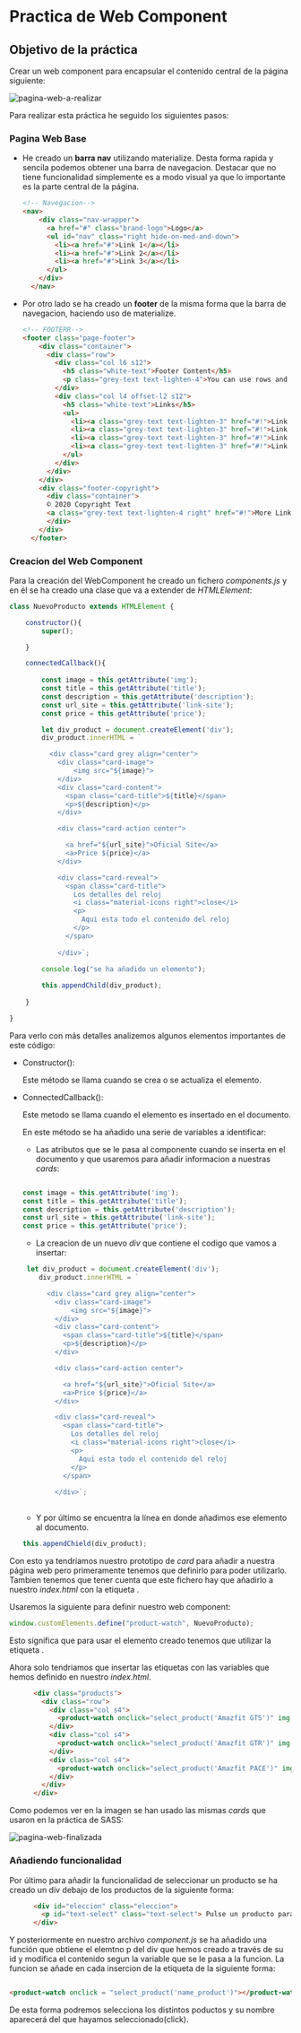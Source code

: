 # Practica de Web Component

## Objetivo de la práctica


Crear un web component para encapsular el contenido central de la página siguiente:


![pagina-web-a-realizar](./img/web-component.jpeg)

Para realizar esta práctica he seguido los siguientes pasos:


### Pagina Web Base

- He creado un **barra nav** utilizando materialize. Desta forma rapida y sencila podemos obtener una barra de navegacion. Destacar que no tiene funcionalidad simplemente es a modo visual ya que lo importante es la parte central de la página.

    ```html
    <!-- Navegacion-->
    <nav>
        <div class="nav-wrapper">
          <a href="#" class="brand-logo">Logo</a>
          <ul id="nav" class="right hide-on-med-and-down">
            <li><a href="#">Link 1</a></li>
            <li><a href="#">Link 2</a></li>
            <li><a href="#">Link 3</a></li>
          </ul>
        </div>
      </nav>
    ```

- Por otro lado se ha creado un **footer** de la misma forma que la barra de navegacion, haciendo uso de materialize. 

    ```html
    <!-- FOOTERR-->
    <footer class="page-footer">
        <div class="container">
          <div class="row">
            <div class="col l6 s12">
              <h5 class="white-text">Footer Content</h5>
              <p class="grey-text text-lighten-4">You can use rows and columns here to organize your footer content.</p>
            </div>
            <div class="col l4 offset-l2 s12">
              <h5 class="white-text">Links</h5>
              <ul>
                <li><a class="grey-text text-lighten-3" href="#!">Link 1</a></li>
                <li><a class="grey-text text-lighten-3" href="#!">Link 2</a></li>
                <li><a class="grey-text text-lighten-3" href="#!">Link 3</a></li>
                <li><a class="grey-text text-lighten-3" href="#!">Link 4</a></li>
              </ul>
            </div>
          </div>
        </div>
        <div class="footer-copyright">
          <div class="container">
          © 2020 Copyright Text
          <a class="grey-text text-lighten-4 right" href="#!">More Links</a>
          </div>
        </div>
      </footer>


    ```

### Creacion del Web Component

Para la creación del WebComponent he creado un fichero *components.js* y en él se ha creado una clase que va a extender de *HTMLElement*:

```javascript
class NuevoProducto extends HTMLElement {

    constructor(){
        super();

    }

    connectedCallback(){
        
        const image = this.getAttribute('img');
        const title = this.getAttribute('title');
        const description = this.getAttribute('description');
        const url_site = this.getAttribute('link-site');
        const price = this.getAttribute('price');

        let div_product = document.createElement('div');
        div_product.innerHTML = `

          <div class="card grey align="center">
            <div class="card-image">
                <img src="${image}">
            </div>
            <div class="card-content">
              <span class="card-title">${title}</span>
              <p>${description}</p>
            </div>

            <div class="card-action center">

              <a href="${url_site}">Oficial Site</a>
              <a>Price ${price}</a>
            </div>

            <div class="card-reveal">
              <span class="card-title">
                Los detalles del reloj
                <i class="material-icons right">close</i>
                <p>
                  Aqui esta todo el contenido del reloj
                </p>
              </span>
              
            </div>`;

        console.log("se ha añadido un elemento");
      
        this.appendChild(div_product);
        
    }

}

```

Para verlo con más detalles analizemos algunos elementos importantes de este código:

- Constructor():

    Este método se llama cuando se crea o se actualiza el elemento. 

- ConnectedCallback():

    Este metodo se llama cuando el elemento es insertado en el documento.

    En este método se ha añadido una serie de variables a identificar:

    - Las atributos que se le pasa al componente cuando se inserta en el documento y que usaremos para añadir informacion a nuestras *cards*:

    ```javascript

    const image = this.getAttribute('img');
    const title = this.getAttribute('title');
    const description = this.getAttribute('description');
    const url_site = this.getAttribute('link-site');
    const price = this.getAttribute('price');

    ```
    
    - La creacion de un nuevo *div* que contiene el codigo que vamos a insertar:

    ```javascript
     let div_product = document.createElement('div');
        div_product.innerHTML = `

          <div class="card grey align="center">
            <div class="card-image">
                <img src="${image}">
            </div>
            <div class="card-content">
              <span class="card-title">${title}</span>
              <p>${description}</p>
            </div>

            <div class="card-action center">

              <a href="${url_site}">Oficial Site</a>
              <a>Price ${price}</a>
            </div>

            <div class="card-reveal">
              <span class="card-title">
                Los detalles del reloj
                <i class="material-icons right">close</i>
                <p>
                  Aqui esta todo el contenido del reloj
                </p>
              </span>
              
            </div>`;
     
    ```

    - Y por último se encuentra la línea en donde añadimos ese elemento al documento.

    ```javascript 
    this.appendChield(div_product);
    
    ```

Con esto ya tendríamos nuestro prototipo de *card* para añadir a nuestra página web pero primeramente tenemos que definirlo para poder utilizarlo. Tambien tenemos que tener cuenta que este fichero hay que añadirlo a nuestro *index.html* con la etiqueta *<script></script>*.

Usaremos la siguiente para definir nuestro web component:

```javascript
window.customElements.define("product-watch", NuevoProducto);

```

Esto significa que para usar el elemento creado tenemos que utilizar la etiqueta *<product-watch></product-watch>*.

Ahora solo tendriamos que insertar las etiquetas con las variables que hemos definido en nuestro *index.html*.

```html
      <div class="products">
        <div class="row">
          <div class="col s4">
            <product-watch onclick="select_product('Amazfit GTS')" img ='./img/GTS.jpg' title="Amazfit GTS" description="Un reloj muy parecido al Apple Watch pero con una calidad/precio inmejorable" link-site="https://es.amazfit.com/gts.html" price="130"></product-watch>
          </div>
          <div class="col s4">
            <product-watch onclick="select_product('Amazfit GTR')" img ='./img/GTR.jpg' title="Amazfit GTR" description ="Un reloj elegante y clásico que cumplirá todos sus expectativas" link-site="https://es.amazfit.com/gtr.html" price="140"></product-watch>
          </div>
          <div class="col s4">
            <product-watch onclick="select_product('Amazfit PACE')" img ="./img/PACE.jpg" title="Amazfit PACE" description="Un reloj simple diseñado para cumplir los reqisitos en el entrenamiento" link-site="https://es.amazfit.com/pace.html" price="100"></product-watch>
          </div>
        </div>
      </div>
```

Como podemos ver en la imagen se han usado las mismas *cards* que usaron en la práctica de SASS:


![pagina-web-finalizada](./img/page_WC.jpeg)


### Añadiendo funcionalidad

Por último para añadir la funcionalidad de seleccionar un producto se ha creado un div debajo de los productos de la siguiente forma:


```html
      <div id="eleccion" class="eleccion">
        <p id="text-select" class="text-select"> Pulse un producto para seleccionarlo </p>
      </div>

```

Y posteriormente en nuestro archivo *component.js* se ha añadido una función que obtiene el elemtno p del div que hemos creado a través de su id y modifica el contenido segun la variable que se le pasa a la funcion. La funcion se añade en cada insercion de la etiqueta de la siguiente forma:

```html

<product-watch onclick = "select_product('name_product')"></product-watch>

```
De esta forma podremos selecciona los distintos poductos y su nombre aparecerá del que hayamos seleccionado(click).